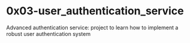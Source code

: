 # 0x03-user_authentication_service

Advanced authentication service: project to learn how to implement a robust user authentication system
